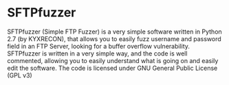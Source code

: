 # SFTPfuzzer
SFTPfuzzer (Simple FTP Fuzzer) is a very simple software written in Python 2.7 (by KYXRECON), that allows you to easily fuzz username and password field in an FTP Server, looking for a buffer overflow vulnerability.
SFTPfuzzer is written in a very simple way, and the code is well commented, allowing you to easily understand what is going on and easily edit the software. The code is licensed under GNU General Public License (GPL v3)

